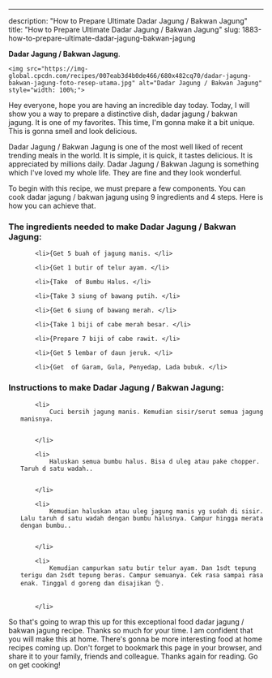 ---
description: "How to Prepare Ultimate Dadar Jagung / Bakwan Jagung"
title: "How to Prepare Ultimate Dadar Jagung / Bakwan Jagung"
slug: 1883-how-to-prepare-ultimate-dadar-jagung-bakwan-jagung

<p>
	<strong>Dadar Jagung / Bakwan Jagung</strong>. 
	
</p>
<p>
	
	<img src="https://img-global.cpcdn.com/recipes/007eab3d4b0de466/680x482cq70/dadar-jagung-bakwan-jagung-foto-resep-utama.jpg" alt="Dadar Jagung / Bakwan Jagung" style="width: 100%;">
	
	
</p>
<p>
	Hey everyone, hope you are having an incredible day today. Today, I will show you a way to prepare a distinctive dish, dadar jagung / bakwan jagung. It is one of my favorites. This time, I'm gonna make it a bit unique. This is gonna smell and look delicious.
</p>
	
<p>
	Dadar Jagung / Bakwan Jagung is one of the most well liked of recent trending meals in the world. It is simple, it is quick, it tastes delicious. It is appreciated by millions daily. Dadar Jagung / Bakwan Jagung is something which I've loved my whole life. They are fine and they look wonderful.
</p>
<p>
	
</p>

<p>
To begin with this recipe, we must prepare a few components. You can cook dadar jagung / bakwan jagung using 9 ingredients and 4 steps. Here is how you can achieve that.
</p>

<h3>The ingredients needed to make Dadar Jagung / Bakwan Jagung:</h3>

<ol>
	
		<li>{Get 5 buah of jagung manis. </li>
	
		<li>{Get 1 butir of telur ayam. </li>
	
		<li>{Take  of Bumbu Halus. </li>
	
		<li>{Take 3 siung of bawang putih. </li>
	
		<li>{Get 6 siung of bawang merah. </li>
	
		<li>{Take 1 biji of cabe merah besar. </li>
	
		<li>{Prepare 7 biji of cabe rawit. </li>
	
		<li>{Get 5 lembar of daun jeruk. </li>
	
		<li>{Get  of Garam, Gula, Penyedap, Lada bubuk. </li>
	
</ol>
<p>
	
</p>

<h3>Instructions to make Dadar Jagung / Bakwan Jagung:</h3>

<ol>
	
		<li>
			Cuci bersih jagung manis. Kemudian sisir/serut semua jagung manisnya.
			
			
		</li>
	
		<li>
			Haluskan semua bumbu halus. Bisa d uleg atau pake chopper. Taruh d satu wadah..
			
			
		</li>
	
		<li>
			Kemudian haluskan atau uleg jagung manis yg sudah di sisir. Lalu taruh d satu wadah dengan bumbu halusnya. Campur hingga merata dengan bumbu..
			
			
		</li>
	
		<li>
			Kemudian campurkan satu butir telur ayam. Dan 1sdt tepung terigu dan 2sdt tepung beras. Campur semuanya. Cek rasa sampai rasa enak. Tinggal d goreng dan disajikan 👌.
			
			
		</li>
	
</ol>

<p>
	
</p>

<p>
	So that's going to wrap this up for this exceptional food dadar jagung / bakwan jagung recipe. Thanks so much for your time. I am confident that you will make this at home. There's gonna be more interesting food at home recipes coming up. Don't forget to bookmark this page in your browser, and share it to your family, friends and colleague. Thanks again for reading. Go on get cooking!
</p>
